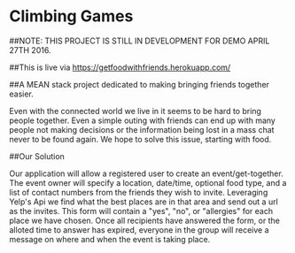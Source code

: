 # Climbing Games

##NOTE: THIS PROJECT IS STILL IN DEVELOPMENT FOR DEMO APRIL 27TH 2016.

##This is live via https://getfoodwithfriends.herokuapp.com/

##A MEAN stack project dedicated to making bringing friends together easier.

Even with the connected world we live in it seems to be hard to bring people together.
Even a simple outing with friends can end up with many people not making decisions
or the information being lost in a mass chat never to be found again.
We hope to solve this issue, starting with food.

##Our Solution

Our application will allow a registered user to create an event/get-together.
The event owner will specify a location, date/time, optional food type, and a list of contact numbers from the friends they wish to invite.
Leveraging Yelp's Api we find what the best places are in that area and send out a url as the invites.
This form will contain a "yes", "no", or "allergies" for each place we have chosen.
Once all recipients have answered the form, or the alloted time to answer has expired,
everyone in the group will receive a message on where and when the event is taking place.
